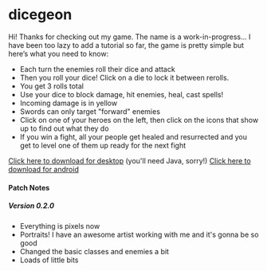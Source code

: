 # dicegeon
Hi! Thanks for checking out my game. The name is a work-in-progress…
I have been too lazy to add a tutorial so far, the game is pretty simple but here’s what you need to know:
- Each turn the enemies roll their dice and attack
- Then you roll your dice! Click on a die to lock it between rerolls.
- You get 3 rolls total
- Use your dice to block damage, hit enemies, heal, cast spells!
- Incoming damage is in yellow
- Swords can only target "forward" enemies
- Click on one of your heroes on the left, then click on the icons that show up to find out what they do
- If you win a fight, all your people get healed and resurrected and you get to level one of them up ready for the next fight

[Click here to download for desktop](dicegeon.jar) (you'll need Java, sorry!)
[Click here to download for android](dicegeon.apk)

#### Patch Notes
##### Version 0.2.0
- Everything is pixels now
- Portraits! I have an awesome artist working with me and it's gonna be so good
- Changed the basic classes and enemies a bit
- Loads of little bits

